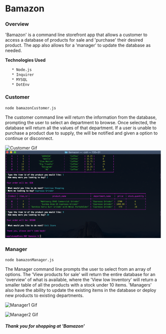 # Bamazon

### Overview 

'Bamazon' is a command line storefront app that allows a customer to access a database of products for sale and 'purchase' their desired product. The app also allows for a 'manager' to update the database as needed.

**Technologies Used**
```
   * Node.js
   * Inquirer
   * MYSQL
   * DotEnv
```
### Customer
```
node bamazonCustomer.js
```

The customer command line will return the information from the database, prompting the user to select an department to browse. Once selected, the database will return all the values of that department. If a user is unable to purchase a product due to supply, the will be notified and given a option to continue or disconnect. 

![Customer Gif](https://media.giphy.com/media/W2F260Ya8FbjZYJ56h/giphy.gif)
![Please](/please.png)

### Manager
```
node bamazonManager.js
```

The Manager command line prompts the user to select from an array of options. The 'View products for sale' will return the entire database for an 'overview' of what is available, where the 'View low Inventory' will return a smaller table of all the products with a stock under 10 items. 'Managers' also have the ability to update the existing items in the database or deploy new products to existing departments.

![Manager1 Gif](https://media.giphy.com/media/iE3hLGwM50dBEtMSK9/giphy.gif)

![Manager2 Gif](https://media.giphy.com/media/SWcDAKBXU6TtEOQ9se/giphy.gif)

##### Thank you for shopping at 'Bamazon'
